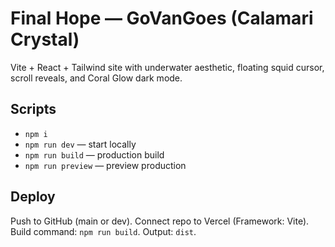 # Final Hope — GoVanGoes (Calamari Crystal)
Vite + React + Tailwind site with underwater aesthetic, floating squid cursor, scroll reveals, and Coral Glow dark mode.

## Scripts
- `npm i`
- `npm run dev` — start locally
- `npm run build` — production build
- `npm run preview` — preview production

## Deploy
Push to GitHub (main or dev). Connect repo to Vercel (Framework: Vite). Build command: `npm run build`. Output: `dist`.
